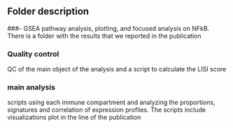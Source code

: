 ## Folder description

###- GSEA
pathway analysis, plotting, and focused analysis on NFkB. There is a folder with the results that we reported in the publication

### Quality control
QC of the main object of the analysis and a script to calculate the LISI score

### main analysis
scripts using each immune compartment and analyzing the proportions, signatures and correlation of expression profiles. The scripts include visualizations plot in the line of the publication
